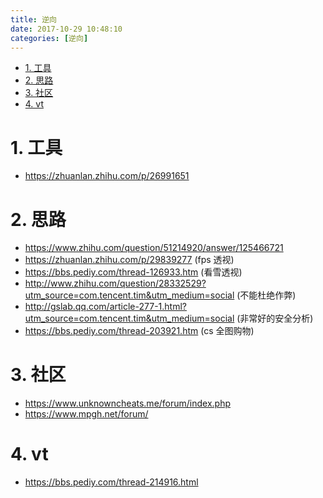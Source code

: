 ```yaml
---
title: 逆向
date: 2017-10-29 10:48:10
categories: [逆向]
---
```


<!-- TOC -->

- [1. 工具](#1-工具)
- [2. 思路](#2-思路)
- [3. 社区](#3-社区)
- [4. vt](#4-vt)

<!-- /TOC -->

<a id="markdown-1-工具" name="1-工具"></a>
# 1. 工具

* https://zhuanlan.zhihu.com/p/26991651


<a id="markdown-2-思路" name="2-思路"></a>
# 2. 思路

* https://www.zhihu.com/question/51214920/answer/125466721
* https://zhuanlan.zhihu.com/p/29839277 (fps 透视)
* https://bbs.pediy.com/thread-126933.htm (看雪透视)
* http://www.zhihu.com/question/28332529?utm_source=com.tencent.tim&utm_medium=social  (不能杜绝作弊)
* http://gslab.qq.com/article-277-1.html?utm_source=com.tencent.tim&utm_medium=social (非常好的安全分析)
* https://bbs.pediy.com/thread-203921.htm (cs 全图购物)

<a id="markdown-3-社区" name="3-社区"></a>
# 3. 社区
* https://www.unknowncheats.me/forum/index.php
* https://www.mpgh.net/forum/

<a id="markdown-4-vt" name="4-vt"></a>
# 4. vt
* https://bbs.pediy.com/thread-214916.html